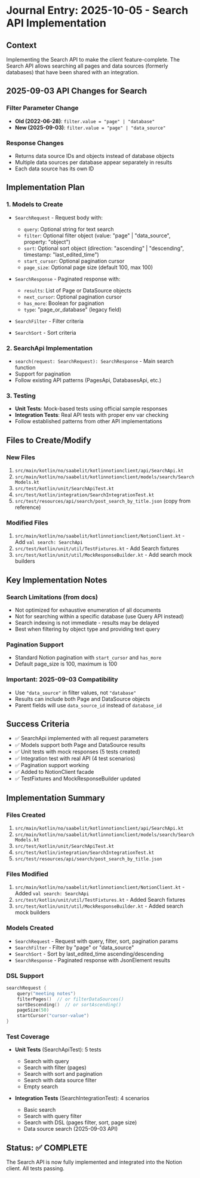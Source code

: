 # Journal Entry: 2025-10-05 - Search API Implementation

## Context
Implementing the Search API to make the client feature-complete. The Search API allows searching all pages and data sources (formerly databases) that have been shared with an integration.

## 2025-09-03 API Changes for Search

### Filter Parameter Change
- **Old (2022-06-28)**: `filter.value = "page" | "database"`
- **New (2025-09-03)**: `filter.value = "page" | "data_source"`

### Response Changes
- Returns data source IDs and objects instead of database objects
- Multiple data sources per database appear separately in results
- Each data source has its own ID

## Implementation Plan

### 1. Models to Create
- `SearchRequest` - Request body with:
  - `query`: Optional string for text search
  - `filter`: Optional filter object (value: "page" | "data_source", property: "object")
  - `sort`: Optional sort object (direction: "ascending" | "descending", timestamp: "last_edited_time")
  - `start_cursor`: Optional pagination cursor
  - `page_size`: Optional page size (default 100, max 100)

- `SearchResponse` - Paginated response with:
  - `results`: List of Page or DataSource objects
  - `next_cursor`: Optional pagination cursor
  - `has_more`: Boolean for pagination
  - `type`: "page_or_database" (legacy field)

- `SearchFilter` - Filter criteria
- `SearchSort` - Sort criteria

### 2. SearchApi Implementation
- `search(request: SearchRequest): SearchResponse` - Main search function
- Support for pagination
- Follow existing API patterns (PagesApi, DatabasesApi, etc.)

### 3. Testing
- **Unit Tests**: Mock-based tests using official sample responses
- **Integration Tests**: Real API tests with proper env var checking
- Follow established patterns from other API implementations

## Files to Create/Modify

### New Files
1. `src/main/kotlin/no/saabelit/kotlinnotionclient/api/SearchApi.kt`
2. `src/main/kotlin/no/saabelit/kotlinnotionclient/models/search/SearchModels.kt`
3. `src/test/kotlin/unit/SearchApiTest.kt`
4. `src/test/kotlin/integration/SearchIntegrationTest.kt`
5. `src/test/resources/api/search/post_search_by_title.json` (copy from reference)

### Modified Files
1. `src/main/kotlin/no/saabelit/kotlinnotionclient/NotionClient.kt` - Add `val search: SearchApi`
2. `src/test/kotlin/unit/util/TestFixtures.kt` - Add Search fixtures
3. `src/test/kotlin/unit/util/MockResponseBuilder.kt` - Add search mock builders

## Key Implementation Notes

### Search Limitations (from docs)
- Not optimized for exhaustive enumeration of all documents
- Not for searching within a specific database (use Query API instead)
- Search indexing is not immediate - results may be delayed
- Best when filtering by object type and providing text query

### Pagination Support
- Standard Notion pagination with `start_cursor` and `has_more`
- Default page_size is 100, maximum is 100

### Important: 2025-09-03 Compatibility
- Use `"data_source"` in filter values, not `"database"`
- Results can include both Page and DataSource objects
- Parent fields will use `data_source_id` instead of `database_id`

## Success Criteria
- ✅ SearchApi implemented with all request parameters
- ✅ Models support both Page and DataSource results
- ✅ Unit tests with mock responses (5 tests created)
- ✅ Integration test with real API (4 test scenarios)
- ✅ Pagination support working
- ✅ Added to NotionClient facade
- ✅ TestFixtures and MockResponseBuilder updated

## Implementation Summary

### Files Created
1. `src/main/kotlin/no/saabelit/kotlinnotionclient/api/SearchApi.kt`
2. `src/main/kotlin/no/saabelit/kotlinnotionclient/models/search/SearchModels.kt`
3. `src/test/kotlin/unit/SearchApiTest.kt`
4. `src/test/kotlin/integration/SearchIntegrationTest.kt`
5. `src/test/resources/api/search/post_search_by_title.json`

### Files Modified
1. `src/main/kotlin/no/saabelit/kotlinnotionclient/NotionClient.kt` - Added `val search: SearchApi`
2. `src/test/kotlin/unit/util/TestFixtures.kt` - Added Search fixtures
3. `src/test/kotlin/unit/util/MockResponseBuilder.kt` - Added search mock builders

### Models Created
- `SearchRequest` - Request with query, filter, sort, pagination params
- `SearchFilter` - Filter by "page" or "data_source"
- `SearchSort` - Sort by last_edited_time ascending/descending
- `SearchResponse` - Paginated response with JsonElement results

### DSL Support
```kotlin
searchRequest {
    query("meeting notes")
    filterPages()  // or filterDataSources()
    sortDescending()  // or sortAscending()
    pageSize(50)
    startCursor("cursor-value")
}
```

### Test Coverage
- **Unit Tests** (SearchApiTest): 5 tests
  - Search with query
  - Search with filter (pages)
  - Search with sort and pagination
  - Search with data source filter
  - Empty search

- **Integration Tests** (SearchIntegrationTest): 4 scenarios
  - Basic search
  - Search with query filter
  - Search with DSL (pages filter, sort, page size)
  - Data source search (2025-09-03 API)

## Status: ✅ COMPLETE

The Search API is now fully implemented and integrated into the Notion client. All tests passing.
